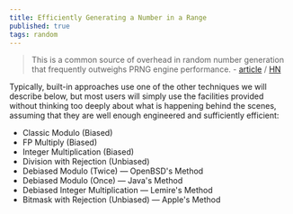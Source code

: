 ```yaml
---
title: Efficiently Generating a Number in a Range
published: true
tags: random
---
```

> This is a common source of overhead in random number generation that frequently outweighs PRNG engine performance. - [article](https://www.pcg-random.org/posts/bounded-rands.html) / [HN](https://news.ycombinator.com/item?id=44767508)

Typically, built-in approaches use one of the other techniques we will describe below, but most users will simply use the facilities provided without thinking too deeply about what is happening behind the scenes, assuming that they are well enough engineered and sufficiently efficient:
- Classic Modulo (Biased)
- FP Multiply (Biased)
- Integer Multiplication (Biased)
- Division with Rejection (Unbiased)
- Debiased Modulo (Twice) — OpenBSD's Method
- Debiased Modulo (Once) — Java's Method
- Debiased Integer Multiplication — Lemire's Method
- Bitmask with Rejection (Unbiased) — Apple's Method
